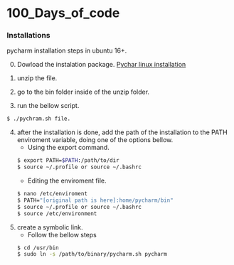 # 100_Days_of_code

### Installations
pycharm installation steps in ubuntu 16+.

0. Dowload the instalation package.
[Pychar linux installation](https://www.jetbrains.com/es-es/pycharm/download/#section=linux)

1. unzip the file.

2. go to the bin folder inside of the unzip folder.

3. run the bellow script.
```bash
$ ./pychram.sh file.
```
4. after the installation is done, add the path of the installation to the PATH enviroment variable, doing one of the options bellow.
	* Using the export command. 
	```bash
	$ export PATH=$PATH:/path/to/dir
	$ source ~/.profile or source ~/.bashrc
	```
	* Editing the enviroment file.
	```bash
	$ nano /etc/enviroment
	$ PATH="[original path is here]:home/pycharm/bin" 
	$ source ~/.profile or source ~/.bashrc
	$ source /etc/environment
	```
5. create a symbolic link.
	* Follow the bellow steps
	```bash
	$ cd /usr/bin
	$ sudo ln -s /path/to/binary/pycharm.sh pycharm
	```
